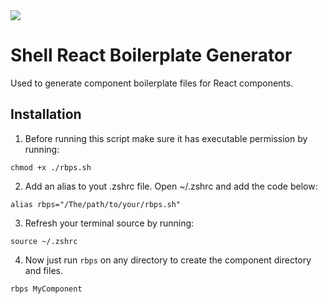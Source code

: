 <img src="https://lh3.googleusercontent.com/pw/ABLVV85I5o5gzLbEPZ3HURNCfaAygplND0NaKH9AMtFTTAV4Fk194ytp_wg5-raeNZihMjBs66f-xgCTAwiiDrCwSVUhCex5Jj4IHF1zSInVNvpGiyOXKfYrIJpPpmqxmhFcjydt-GPlzU2alIzC8zPVGXlCkQ=w404-h168-s-no-gm?authuser=0">

# Shell React Boilerplate Generator
Used to generate component boilerplate files for React components.

## Installation
1. Before running this script make sure it has executable permission by running:
``` shell
chmod +x ./rbps.sh  

```

2. Add an alias to yout .zshrc file. Open ~/.zshrc and add the code below:
``` shell
alias rbps="/The/path/to/your/rbps.sh"
```

3. Refresh your terminal source by running:
``` shell
source ~/.zshrc
```

4. Now just run ```rbps``` on any directory to create the component directory and files.
``` shell
rbps MyComponent
```